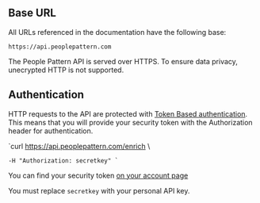 ## Base URL

All URLs referenced in the documentation have the following base:

`https://api.peoplepattern.com`

The People Pattern API is served over HTTPS. To ensure data privacy, unecrypted HTTP is not supported.

## Authentication

HTTP requests to the API are protected with [Token Based authentication](https://www.w3.org/2001/sw/Europe/events/foaf-galway/papers/fp/token_based_authentication/).  This means that you will provide your security token with the Authorization header for authentication.

`curl https://api.peoplepattern.com/enrich \
	
	-H "Authorization: secretkey" `

You can find your security token [on your account page](https://app.peoplepattern.com/edit)

<aside class="notice">
You must replace <code>secretkey</code> with your personal API key.
</aside>
